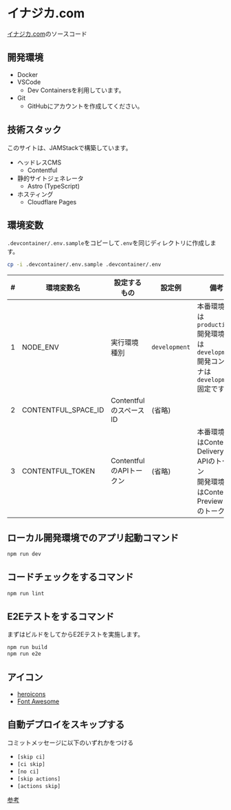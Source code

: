 # イナジカ.com
[イナジカ.com](https://inajika.com)のソースコード

## 開発環境
- Docker
- VSCode
  - Dev Containersを利用しています。
- Git
  - GitHubにアカウントを作成してください。

## 技術スタック
このサイトは、JAMStackで構築しています。
- ヘッドレスCMS
  - Contentful
- 静的サイトジェネレータ
  - Astro (TypeScript)
- ホスティング
  - Cloudflare Pages

## 環境変数
`.devcontainer/.env.sample`をコピーして`.env`を同じディレクトリに作成します。

```bash
cp -i .devcontainer/.env.sample .devcontainer/.env
```

|#|環境変数名|設定するもの|設定例|備考|
|:---:|----|----|----|----|
|1|NODE_ENV|実行環境種別|`development`|本番環境では`production`<br>開発環境では`development`<br>開発コンテナは`development`固定です|
|2|CONTENTFUL_SPACE_ID|ContentfulのスペースID|(省略)||
|3|CONTENTFUL_TOKEN|ContentfulのAPIトークン|(省略)|本番環境ではContent Delivery APIのトークン<br>開発環境ではContent Preview APIのトークン|

## ローカル開発環境でのアプリ起動コマンド
```bash
npm run dev
```

## コードチェックをするコマンド
```bash
npm run lint
```

## E2Eテストをするコマンド
まずはビルドをしてからE2Eテストを実施します。
```bash
npm run build
npm run e2e
```

## アイコン
- [heroicons](https://github.com/tailwindlabs/heroicons)
- [Font Awesome](https://fontawesome.com/)

## 自動デプロイをスキップする
コミットメッセージに以下のいずれかをつける
- `[skip ci]`
- `[ci skip]`
- `[no ci]`
- `[skip actions]`
- `[actions skip]`

[参考](https://docs.github.com/ja/actions/managing-workflow-runs-and-deployments/managing-workflow-runs/skipping-workflow-runs)

